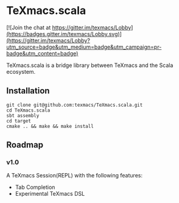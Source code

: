 # TeXmacs.scala
[![Join the chat at https://gitter.im/texmacs/Lobby](https://badges.gitter.im/texmacs/Lobby.svg)](https://gitter.im/texmacs/Lobby?utm_source=badge&utm_medium=badge&utm_campaign=pr-badge&utm_content=badge)

TeXmacs.scala is a bridge library between TeXmacs and the Scala ecosystem.

## Installation
```
git clone git@github.com:texmacs/TeXmacs.scala.git
cd TeXmacs.scala
sbt assembly
cd target
cmake .. && make && make install
```

## Roadmap
### v1.0
A TeXmacs Session(REPL) with the following features:
+ Tab Completion
+ Experimental TeXmacs DSL
